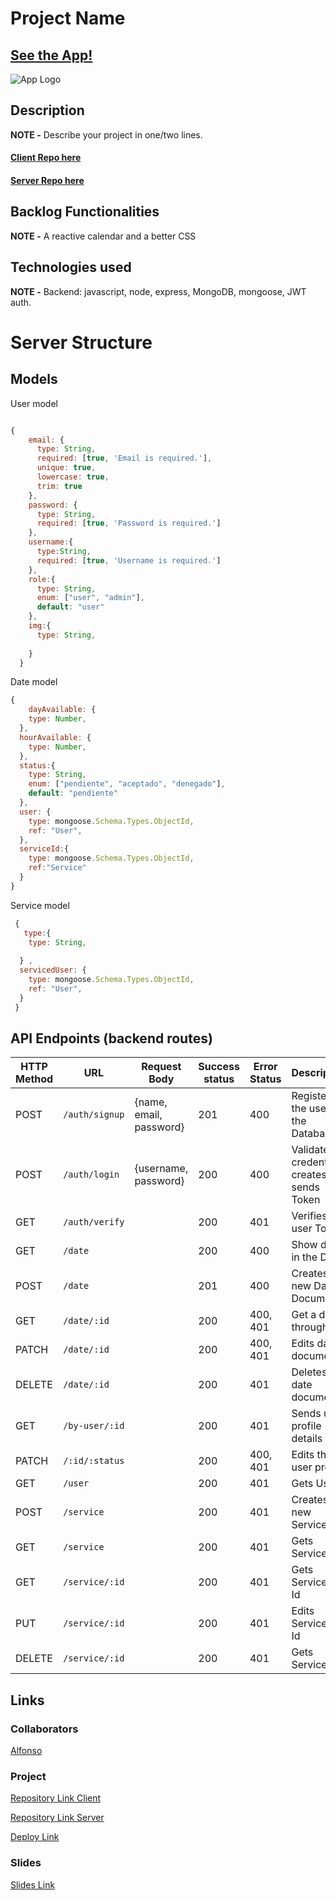 # Project Name

## [See the App!](https://ironbarber.netlify.app)

![App Logo](your-image-logo-path-or-name)

## Description

**NOTE -** Describe your project in one/two lines.

#### [Client Repo here](https://github.com/alfom17/IronBarber)

#### [Server Repo here](https://github.com/alfom17/IronBarberServer)

## Backlog Functionalities

**NOTE -**
A reactive calendar and a better CSS

## Technologies used

**NOTE -**
Backend: javascript, node, express, MongoDB, mongoose, JWT auth.

# Server Structure

## Models

User model

```javascript 

{
    email: {
      type: String,
      required: [true, 'Email is required.'],
      unique: true,
      lowercase: true,
      trim: true
    },
    password: {
      type: String,
      required: [true, 'Password is required.']
    },
    username:{
      type:String,
      required: [true, 'Username is required.']
    },
    role:{
      type: String,
      enum: ["user", "admin"],
      default: "user"
    },
    img:{
      type: String,
      
    }
  }
```

Date model

```javascript
{
    dayAvailable: {
    type: Number,
  },
  hourAvailable: {
    type: Number,
  },
  status:{
    type: String,
    enum: ["pendiente", "aceptado", "denegado"],
    default: "pendiente"
  },
  user: {
    type: mongoose.Schema.Types.ObjectId,
    ref: "User",
  },
  serviceId:{
    type: mongoose.Schema.Types.ObjectId,
    ref:"Service"
  }
}
```

Service model

```javascript
 {
   type:{
    type: String,
    
  } ,
  servicedUser: {
    type: mongoose.Schema.Types.ObjectId,
    ref: "User",
  }
 }
```

## API Endpoints (backend routes)

| HTTP Method | URL                | Request Body            | Success status | Error Status | Description                                    |
| ----------- | ------------------ | ----------------------- | -------------- | ------------ | ---------------------------------------------- |
| POST        | `/auth/signup`     | {name, email, password} | 201            | 400          | Registers the user in the Database             |
| POST        | `/auth/login`      | {username, password}    | 200            | 400          | Validates credentials, creates and sends Token |
| GET         | `/auth/verify`     |                         | 200            | 401          | Verifies the user Token                        |
| GET         | `/date`            |                         | 200            | 400          | Show dates in the DB                           |
| POST        | `/date`            |                         | 201            | 400          | Creates a new Date Document                    |
| GET         | `/date/:id`        |                         | 200            | 400, 401     | Get a date through id                          |
| PATCH       | `/date/:id`        |                         | 200            | 400, 401     | Edits date document                            |
| DELETE      | `/date/:id`        |                         | 200            | 401          | Deletes date document                          |
| GET         | `/by-user/:id`     |                         | 200            | 401          | Sends user profile details                     |
| PATCH       | `/:id/:status`     |                         | 200            | 400, 401     | Edits the user profile                         |
| GET         | `/user`            |                         | 200            | 401          | Gets User                                      |
| POST        | `/service`         |                         | 200            | 401          | Creates a new Service                          |
| GET         | `/service`         |                         | 200            | 401          | Gets Service                                   |
| GET         | `/service/:id`     |                         | 200            | 401          | Gets Service by Id                             |
| PUT         | `/service/:id`     |                         | 200            | 401          | Edits Service by Id                            |
| DELETE      | `/service/:id`     |                         | 200            | 401          | Gets Service                                   |


## Links

### Collaborators

[Alfonso](https://github.com/alfom17)


### Project

[Repository Link Client](https://github.com/alfom17/IronBarber)

[Repository Link Server](https://github.com/alfom17/IronBarberServer)

[Deploy Link](https://ironbarber.netlify.app)


### Slides

[Slides Link](www.your-slides-url-here.com)
